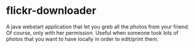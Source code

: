 flickr-downloader
=================

A java webstart application that let you greb all the photos from your friend. 
Of course, only with her permission.
Useful when someone took lots of photos that you want to have locally in order to edit/print them.

